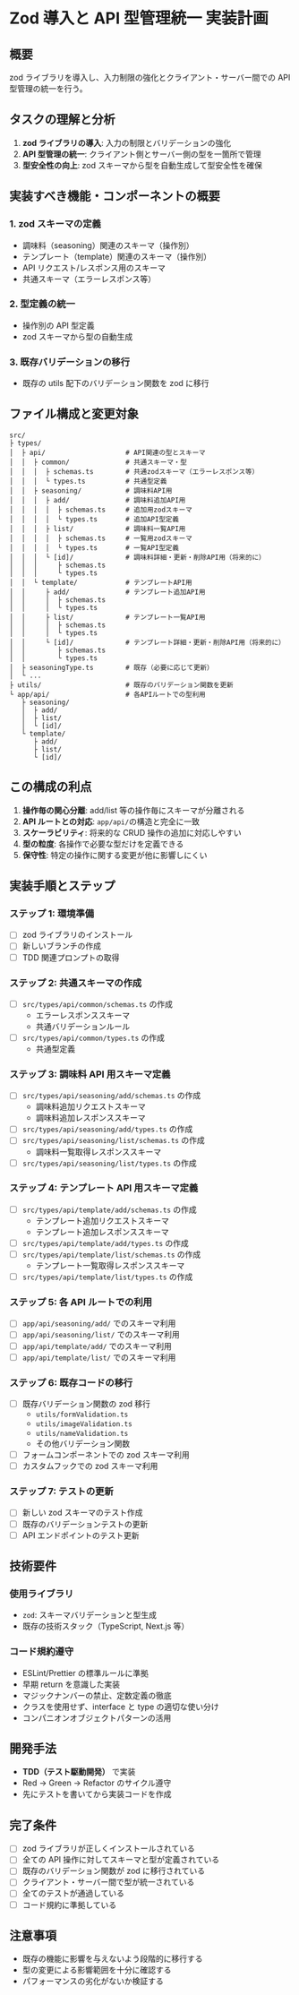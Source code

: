 # Zod 導入と API 型管理統一 実装計画

## 概要

zod ライブラリを導入し、入力制限の強化とクライアント・サーバー間での API 型管理の統一を行う。

## タスクの理解と分析

1. **zod ライブラリの導入**: 入力の制限とバリデーションの強化
2. **API 型管理の統一**: クライアント側とサーバー側の型を一箇所で管理
3. **型安全性の向上**: zod スキーマから型を自動生成して型安全性を確保

## 実装すべき機能・コンポーネントの概要

### 1. zod スキーマの定義

- 調味料（seasoning）関連のスキーマ（操作別）
- テンプレート（template）関連のスキーマ（操作別）
- API リクエスト/レスポンス用のスキーマ
- 共通スキーマ（エラーレスポンス等）

### 2. 型定義の統一

- 操作別の API 型定義
- zod スキーマから型の自動生成

### 3. 既存バリデーションの移行

- 既存の utils 配下のバリデーション関数を zod に移行

## ファイル構成と変更対象

```
src/
├ types/
│  ├ api/                    # API関連の型とスキーマ
│  │  ├ common/              # 共通スキーマ・型
│  │  │  ├ schemas.ts        # 共通zodスキーマ（エラーレスポンス等）
│  │  │  └ types.ts          # 共通型定義
│  │  ├ seasoning/           # 調味料API用
│  │  │  ├ add/              # 調味料追加API用
│  │  │  │  ├ schemas.ts     # 追加用zodスキーマ
│  │  │  │  └ types.ts       # 追加API型定義
│  │  │  ├ list/             # 調味料一覧API用
│  │  │  │  ├ schemas.ts     # 一覧用zodスキーマ
│  │  │  │  └ types.ts       # 一覧API型定義
│  │  │  └ [id]/             # 調味料詳細・更新・削除API用（将来的に）
│  │  │     ├ schemas.ts
│  │  │     └ types.ts
│  │  └ template/            # テンプレートAPI用
│  │     ├ add/              # テンプレート追加API用
│  │     │  ├ schemas.ts
│  │     │  └ types.ts
│  │     ├ list/             # テンプレート一覧API用
│  │     │  ├ schemas.ts
│  │     │  └ types.ts
│  │     └ [id]/             # テンプレート詳細・更新・削除API用（将来的に）
│  │        ├ schemas.ts
│  │        └ types.ts
│  ├ seasoningType.ts        # 既存（必要に応じて更新）
│  └ ...
├ utils/                     # 既存のバリデーション関数を更新
└ app/api/                   # 各APIルートでの型利用
   ├ seasoning/
   │  ├ add/
   │  ├ list/
   │  └ [id]/
   └ template/
      ├ add/
      ├ list/
      └ [id]/
```

## この構成の利点

1. **操作毎の関心分離**: add/list 等の操作毎にスキーマが分離される
2. **API ルートとの対応**: `app/api/`の構造と完全に一致
3. **スケーラビリティ**: 将来的な CRUD 操作の追加に対応しやすい
4. **型の粒度**: 各操作で必要な型だけを定義できる
5. **保守性**: 特定の操作に関する変更が他に影響しにくい

## 実装手順とステップ

### ステップ 1: 環境準備

- [ ] zod ライブラリのインストール
- [ ] 新しいブランチの作成
- [ ] TDD 関連プロンプトの取得

### ステップ 2: 共通スキーマの作成

- [ ] `src/types/api/common/schemas.ts` の作成
  - エラーレスポンススキーマ
  - 共通バリデーションルール
- [ ] `src/types/api/common/types.ts` の作成
  - 共通型定義

### ステップ 3: 調味料 API 用スキーマ定義

- [ ] `src/types/api/seasoning/add/schemas.ts` の作成
  - 調味料追加リクエストスキーマ
  - 調味料追加レスポンススキーマ
- [ ] `src/types/api/seasoning/add/types.ts` の作成
- [ ] `src/types/api/seasoning/list/schemas.ts` の作成
  - 調味料一覧取得レスポンススキーマ
- [ ] `src/types/api/seasoning/list/types.ts` の作成

### ステップ 4: テンプレート API 用スキーマ定義

- [ ] `src/types/api/template/add/schemas.ts` の作成
  - テンプレート追加リクエストスキーマ
  - テンプレート追加レスポンススキーマ
- [ ] `src/types/api/template/add/types.ts` の作成
- [ ] `src/types/api/template/list/schemas.ts` の作成
  - テンプレート一覧取得レスポンススキーマ
- [ ] `src/types/api/template/list/types.ts` の作成

### ステップ 5: 各 API ルートでの利用

- [ ] `app/api/seasoning/add/` でのスキーマ利用
- [ ] `app/api/seasoning/list/` でのスキーマ利用
- [ ] `app/api/template/add/` でのスキーマ利用
- [ ] `app/api/template/list/` でのスキーマ利用

### ステップ 6: 既存コードの移行

- [ ] 既存バリデーション関数の zod 移行
  - `utils/formValidation.ts`
  - `utils/imageValidation.ts`
  - `utils/nameValidation.ts`
  - その他バリデーション関数
- [ ] フォームコンポーネントでの zod スキーマ利用
- [ ] カスタムフックでの zod スキーマ利用

### ステップ 7: テストの更新

- [ ] 新しい zod スキーマのテスト作成
- [ ] 既存のバリデーションテストの更新
- [ ] API エンドポイントのテスト更新

## 技術要件

### 使用ライブラリ

- `zod`: スキーマバリデーションと型生成
- 既存の技術スタック（TypeScript, Next.js 等）

### コード規約遵守

- ESLint/Prettier の標準ルールに準拠
- 早期 return を意識した実装
- マジックナンバーの禁止、定数定義の徹底
- クラスを使用せず、interface と type の適切な使い分け
- コンパニオンオブジェクトパターンの活用

## 開発手法

- **TDD（テスト駆動開発）** で実装
- Red → Green → Refactor のサイクル遵守
- 先にテストを書いてから実装コードを作成

## 完了条件

- [ ] zod ライブラリが正しくインストールされている
- [ ] 全ての API 操作に対してスキーマと型が定義されている
- [ ] 既存のバリデーション関数が zod に移行されている
- [ ] クライアント・サーバー間で型が統一されている
- [ ] 全てのテストが通過している
- [ ] コード規約に準拠している

## 注意事項

- 既存の機能に影響を与えないよう段階的に移行する
- 型の変更による影響範囲を十分に確認する
- パフォーマンスの劣化がないか検証する
